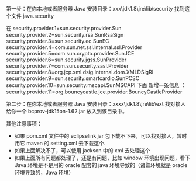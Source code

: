 第一步：在你本地或者服务器 Java 安装目录：xxx\jdk1.8\jre\lib\security 找到这个文件 java.security

在 security.provider.1=sun.security.provider.Sun
security.provider.2=sun.security.rsa.SunRsaSign
security.provider.3=sun.security.ec.SunEC
security.provider.4=com.sun.net.ssl.internal.ssl.Provider
security.provider.5=com.sun.crypto.provider.SunJCE
security.provider.6=sun.security.jgss.SunProvider
security.provider.7=com.sun.security.sasl.Provider
security.provider.8=org.jcp.xml.dsig.internal.dom.XMLDSigRI
security.provider.9=sun.security.smartcardio.SunPCSC
security.provider.10=sun.security.mscapi.SunMSCAPI
下面 新增一条信息 ：
security.provider.11=org.bouncycastle.jce.provider.BouncyCastleProvider 

第二步：在你本地或者服务器 Java 安装目录：xxxx\jdk1.8\jre\lib\ext 找对接人给你一个 bcprov-jdk15on-1.62.jar 放入到该目录中。

其他注意事项：
- 如果 pom.xml 文件中的 eclipselink jar 包下载不下来，可以找对接人，暂时用它 maven 的 setting.xml 去下载这个.
- 如果上面解决不了，可以使用 jackson 中的 xml  去处理这个
- 如果上面所有问题都处理了，还是有问题，比如 window 环境出现问题，看下 Java 环境是不是用的 oracle 配套的 java 环境导致的（诸暨环境就是 oracle 环境导致的，Java 环境）

